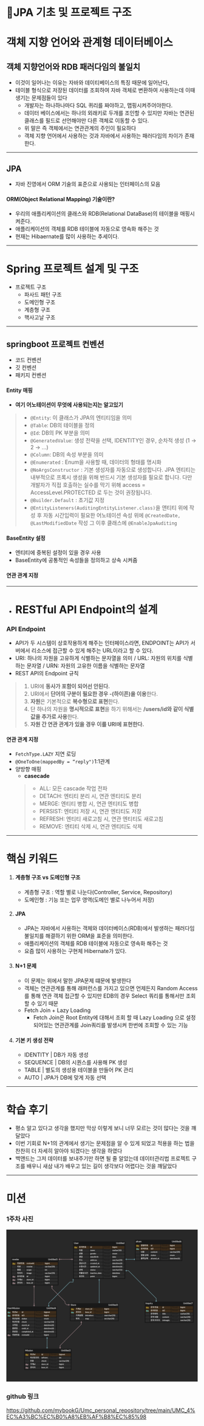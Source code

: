 # 🌱JPA 기초 및 프로젝트 구조

# 객체 지향 언어와 관계형 데이터베이스
## 객체 지향언어와 RDB 패러다임의 불일치
- 이것이 일어나는 이유는 자바와 데이티베이스의 특징 때문에 일어난다,
- 테이블 형식으로 저장된 데이터를 조회하여 자바 객체로 변환하여 사용하는데 이때 생기는 문제점들이 있다
  - 개발자는 하나하나마다 SQL 퀴리를 짜야하고, 맵핑시켜주어야한다.
  - 데이터 베이스에서는 하나의 외래키로 두개를 조인할 수 있지만 자바는 연관된 클래스를 필드로 선언해야만 다른 객체로 이동할 수 있다.
  - 위 말은 즉 객체에서는 연관관계의 주인이 필요하다
  - 객체 지향 언어에서 사용하는 것과 자바에서 사용하는 패러다임의 차이가 존재한다.

---
## JPA

- 자바 진영에서 ORM 기술의 표준으로 사용되는 인터페이스의 모음

#### ORM(Object Relational Mapping) 기술이란?
- 우리의 애플리케이션의 클래스와 RDB(Relational DataBase)의 테이블을 매핑시켜준다.
- 애플리케이션의 객체를 RDB 테이블에 자동으로 영속화 해주는 것
- 현재는 Hibaernate를 많이 사용하는 추세이다.
---
# Spring 프로젝트 설계 및 구조
- 프로젝트 구조
  - 파사드 패턴 구조
  - 도메인형 구조
  - 계층형 구조
  - 핵사고날 구조
---
## springboot 프로젝트 컨벤션
- 코드 컨벤션
- 깃 컨벤션
- 패키지 컨벤션

#### Entity 매핑
- **여기 어노테이션이 무엇에 사용되는지는 알고있기**
> - `@Entity`: 이 클래스가 JPA의 엔티티임을 의미
> - `@Table`: DB의 테이블을 정의
> - `@Id`: DB의 PK 부분을 의미
> - `@GeneratedValue`: 생성 전략을 선택, IDENTITY인 경우, 순차적 생성 (1 → 2 → …)
> - `@Column`: DB의 속성 부분을 의미
> - `@Enumerated` : Enum을 사용할 때, 데이터의 형태를 명시화
> - `@NoArgsConstructor`  :  기본 생성자를 자동으로 생성합니다. JPA 엔티티는 내부적으로 프록시 생성을 위해 반드시 기본 생성자를 필요로 합니다. 다만 개발자가 직접 호출하는 실수를 막기 위해 access = AccessLevel.PROTECTED 로 두는 것이 권장됩니다.
> - `@Builder.Default` : 초기값 지정
> - `@EntityListeners(AuditingEntityListener.class)`을 앤티티 위에 작성 후 자동 시간입력이 필요한 어노테이션 속성 위에 `@CreatedDate, @LastModifiedDate` 작성 그 이후 클래스에 `@EnableJpaAuditing`

#### BaseEntity 설정
- 엔티티에 중복된 설정이 있을 경우 사용
- BaseEntity에 공통적인 속성들을 정의하고 상속 시켜줌

#### 연관 관계 지정
---

- # RESTful API Endpoint의 설계
### API Endpoint
- API가 두 시스템이 상호작용하게 해주는 인터페이스라면, ENDPOINT는 API가 서버에서 리소스에 접근할 수 있게 해주는 URL이라고 할 수 있다.
- URI: 하나의 자원을 고유하게 식별하는 문자열을 의미 / URL: 자원의 위치를 식별하는 문자열 / URN: 자원의 고유한 이름을 식별하는 문자열
- REST API의  Endpoint 규칙
>1. URI에 **동사가 포함이 되어선 안된다.**
>2. URI에서 **단어의 구분이 필요한 경우 -(하이픈)을 이용**한다.
>3. **자원**은 기본적으로 **복수형으로 표현**한다.
>4. 단 하나의 자원을 **명시적으로 표현**을 하기 위해서는 **/users/id와 같이 식별 값을 추가로 사용**한다.
>5. **자원 간 연관 관계가 있을 경우 이를 URI에 표현한다.**

#### 연관 관계 지정
- `FetchType.LAZY` 지연 로딩
- `@OneToOne(mappedBy = “reply")`1:1관계
- 양방향 매핑
  - **casecade**
   > - ALL: 모든 cascade 작업 전파
   > - DETACH: 엔티티 분리 시, 연관 엔티티도 분리
   > - MERGE: 엔티티 병합 시, 연관 엔티티도 병합
   > - PERSIST: 엔티티 저장 시, 연관 엔티티도 저장
   > - REFRESH: 엔티티 새로고침 시, 연관 엔티티도 새로고침
   > - REMOVE: 엔티티 삭제 시, 연관 엔티티도 삭제
---
# 핵심 키워드
1. #### 계층형 구조 vs 도메인형 구조
   - 계층형 구조 : 역할 별로 나눈다(Controller, Service, Repository)
   - 도메인형 : 기능 또는 업무 영역(도메인 별로 나누어서 저장)
2. #### JPA
   - JPA는 자바에서 사용하는 객체와 데이터베이스(RDB)에서 발생하는 패러다임 불일치를 해결하기 위한 ORM을 표준을 의미한다.
   - 애플리케이션의 객체를 RDB 테이블에 자동으로 영속화 해주는 것
   - 요즘 많이 사용하는 구현체 Hibernate가 있다.
3. #### N+1 문제
   - 이 문제는 위에서 말한 JPA문제 떄문에 발생한다
   - 객체는 연관관계를 통해 래퍼런스를 가지고 있으면 언제든지 Random Access를 통해 연관 객체 접근할 수 있지만 EDB의 경우 Select 쿼리를 통해서만 조회할 수 있기 때문
   - Fetch Join + Lazy Loading
     - Fetch Join은 Root Entity에 대해서 조회 할 때 Lazy Loading 으로 설정 되어있는 연관관계를 Join쿼리를 발생시켜 한번에 조회할 수 있는 기능
4. #### 기본 키 생성 전략
   - IDENTITY | DB가 자동 생성
   - SEQUENCE | DB의 시퀀스를 사용해 PK 생성
   - TABLE | 별도의 생성용 테이블을 만들어 PK 관리
   - AUTO | JPA가 DB에 맞게 자동 선택

---

# 학습 후기
- 평소 알고 있다고 생각을 했지만 막상 이렇게 보니 너무 모르는 것이 많다는 것을 꺠달았다
- 이번 기회로 N+1의 관계에서 생기는 문제점을 알 수 있게 되었고 적용을 하는 법을 찬찬히 더 자세히 알아야 되겠다는 생각을 하였다
- 백앤드는 그저 데이터를 보내주기만 하면 될 줄 알았는데 데이터관리법 프로젝트 구조를 배우니 새삼 내가 배우고 있는 길이 생각보다 어렵다는 것을 꺠달았다
---
# 미션
### 1주차 사진
 <img alt="erd0" src="https://github.com/mybookG/image/blob/main/erd0.png?raw=true" />

### github 링크
https://github.com/mybookG/Umc_personal_repository/tree/main/UMC_4%EC%A3%BC%EC%B0%A8%EB%AF%B8%EC%85%98